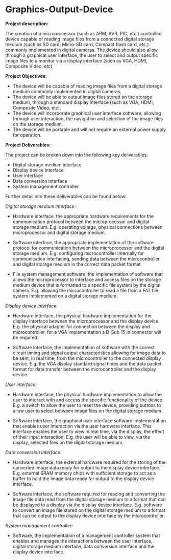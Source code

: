 # Graphics-Output-Device

**Project description:**

The creation of a microprocessor (such as ARM, AVR, PIC, etc.)  controlled device capable of reading image files from a connected digital storage medium (such as SD card, Micro-SD card, Compact flash card, etc.) commonly implemented in digital cameras. The device should also allow, through a graphical user interface, the user to select and output specific image files to a monitor via a display interface (such as VGA, HDMI, Composite Video, etc). 

**Project Objectives:** 

- The device will be capable of reading image files from a digital storage medium commonly implemented in digital cameras. 
- The device will be able to output image files stored on the storage medium, through a standard display interface (such as VGA, HDMI, Composite Video, etc). 
- The device will incorporate graphical user interface software, allowing through user interaction, the navigation and selection of the image files on the storage medium. 
- The device will be portable and will not require an external power supply for operation.  


**Project Deliverables:** 

The project can be broken down into the following key deliverables: 
- Digital storage medium interface 
- Display device interface 
- User interface   
- Data conversion interface 
- System management controller


Further detail into these deliverables can be found below:

*Digital storage medium interface:*

- Hardware interface, the appropriate hardware requirements for the communication protocol between the microprocessor and digital storage medium. E.g. operating voltage, physical connections between microprocessor and digital storage medium. 
 
- Software interface, the appropriate implementation of the software protocol for communication between the microprocessor and the digital storage medium. E.g. configuring microcontroller internally for communication interfacing, sending data between the microcontroller and digital storage medium in the correct data packet format. 

- File system management software, the implementation of software that allows the microprocessor to interface and access files on the storage medium device that is formatted to a specific file system by the digital camera. E.g. allowing the microcontroller to read a file from a FAT file system implemented on a digital storage medium. 

*Display device interface:*

 - Hardware interface, the physical hardware implementation for the display interface between the microprocessor and the display device. E.g. the physical adapter for connection between the display and microcontroller, for a VGA implementation a D-Sub 15 in connector will be required.  
 
- Software interface, the implementation of software with the correct circuit timing and signal output characteristics allowing for image data to be sent, in real time, from the microcontroller to the connected display device. E.g. the VGA display standard signal times and the data packet format for data transfer between the microcontroller and the display device. 

*User interface:* 

- Hardware interface, the physical hardware implementation to allow the user to interact with and access the specific functionality of the device. E.g. a switch to allow the user to reset the device, providing buttons to allow user to select between image files on the digital storage medium. 
 
- Software interface, the graphical user interface software implementation that enables user interaction via the user hardware interface. This interface enables the user to view in real time, via the display, the effect of their input interaction. E.g. the user will be able to view, via the display, selected files on the digital storage medium.  
 
*Data conversion interface:*

- Hardware interface, the external hardware required for the storing of the converted image data ready for output to the display device interface. E.g. external SRAM memory chips with sufficient storage to act as a buffer to hold the image data ready for output to the display device interface. 
 
- Software interface, the software required for reading and converting the image file data read from the digital storage medium to a format that can be displayed to a display via the display device interface. E.g. software to convert an image file stored on the digital storage medium to a format that can be output to the display device interface by the microcontroller. 

*System management controller:*

- Software, the implementation of a management controller system that enables and manages the interactions between the user interface, digital storage medium interface, data conversion interface and the display device interface. 

